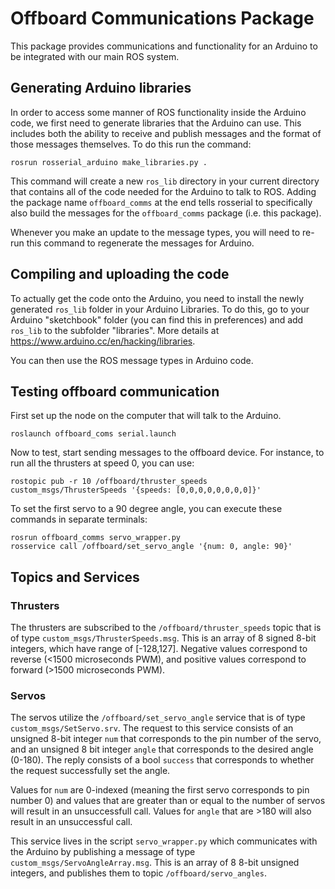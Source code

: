 # Offboard Communications Package

This package provides communications and functionality for an Arduino to be integrated with our main ROS system.

## Generating Arduino libraries
In order to access some manner of ROS functionality inside the Arduino code, we first need to generate libraries that the Arduino can use. This includes both the ability to receive and publish messages and the format of those messages themselves. To do this run the command:
```
rosrun rosserial_arduino make_libraries.py .
```
This command will create a new `ros_lib` directory in your current directory that contains all of the code needed for the Arduino to talk to ROS. Adding the package name `offboard_comms` at the end tells rosserial to specifically also build the messages for the `offboard_comms` package (i.e. this package).

Whenever you make an update to the message types, you will need to re-run this command to regenerate the messages for Arduino.

## Compiling and uploading the code
To actually get the code onto the Arduino, you need to install the newly generated `ros_lib` folder in your Arduino Libraries. To do this, go to your Arduino "sketchbook" folder (you can find this in preferences) and add `ros_lib` to the subfolder "libraries". More details at https://www.arduino.cc/en/hacking/libraries.

You can then use the ROS message types in Arduino code.

## Testing offboard communication
First set up the node on the computer that will talk to the Arduino.
```
roslaunch offboard_coms serial.launch
```
Now to test, start sending messages to the offboard device. For instance, to run all the thrusters at speed 0, you can use:
```
rostopic pub -r 10 /offboard/thruster_speeds custom_msgs/ThrusterSpeeds '{speeds: [0,0,0,0,0,0,0,0]}'
```
To set the first servo to a 90 degree angle, you can execute these commands in separate terminals:
```
rosrun offboard_comms servo_wrapper.py
rosservice call /offboard/set_servo_angle '{num: 0, angle: 90}'
```

## Topics and Services
### Thrusters
The thrusters are subscribed to the `/offboard/thruster_speeds` topic that is of type `custom_msgs/ThrusterSpeeds.msg`. This is an array of 8 signed 8-bit integers, which have range of [-128,127]. Negative values correspond to reverse (<1500 microseconds PWM), and positive values correspond to forward (>1500 microseconds PWM). 
### Servos
The servos utilize the `/offboard/set_servo_angle` service that is of type `custom_msgs/SetServo.srv`. The request to this service consists of an unsigned 8-bit integer `num` that corresponds to the pin number of the servo, and an unsigned 8 bit integer `angle` that corresponds to the desired angle (0-180). The reply consists of a bool `success` that corresponds to whether the request successfully set the angle.

Values for `num` are 0-indexed (meaning the first servo corresponds to pin number 0) and values that are greater than or equal to the number of servos will result in an unsuccessfull call. Values for `angle` that are >180 will also result in an unsuccessful call.

This service lives in the script `servo_wrapper.py` which communicates with the Arduino by publishing a message of type `custom_msgs/ServoAngleArray.msg`. This is an array of 8 8-bit unsigned integers, and publishes them to topic `/offboard/servo_angles`.

